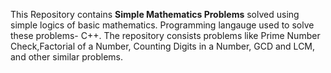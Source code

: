 This Repository contains **Simple Mathematics Problems** solved using simple logics of basic mathematics.
Programming langauge used to solve these problems- C++.
The repository consists problems like Prime Number Check,Factorial of a Number, Counting Digits in a  Number, GCD and LCM, and other similar problems.

